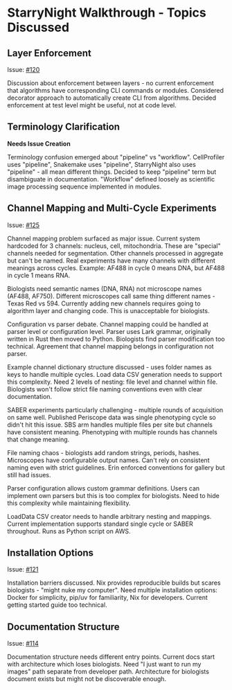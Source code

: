 # StarryNight Walkthrough - Topics Discussed

## Layer Enforcement

Issue: [#120](https://github.com/broadinstitute/starrynight/issues/120)

Discussion about enforcement between layers - no current enforcement that algorithms have corresponding CLI commands or modules. Considered decorator approach to automatically create CLI from algorithms. Decided enforcement at test level might be useful, not at code level.

## Terminology Clarification

**Needs Issue Creation**

Terminology confusion emerged about "pipeline" vs "workflow". CellProfiler uses "pipeline", Snakemake uses "pipeline", StarryNight also uses "pipeline" - all mean different things. Decided to keep "pipeline" term but disambiguate in documentation. "Workflow" defined loosely as scientific image processing sequence implemented in modules.

## Channel Mapping and Multi-Cycle Experiments

Issue: [#125](https://github.com/broadinstitute/starrynight/issues/125)

Channel mapping problem surfaced as major issue. Current system hardcoded for 3 channels: nucleus, cell, mitochondria. These are "special" channels needed for segmentation. Other channels processed in aggregate but can't be named. Real experiments have many channels with different meanings across cycles. Example: AF488 in cycle 0 means DNA, but AF488 in cycle 1 means RNA.

Biologists need semantic names (DNA, RNA) not microscope names (AF488, AF750). Different microscopes call same thing different names - Texas Red vs 594. Currently adding new channels requires going to algorithm layer and changing code. This is unacceptable for biologists.

Configuration vs parser debate. Channel mapping could be handled at parser level or configuration level. Parser uses Lark grammar, originally written in Rust then moved to Python. Biologists find parser modification too technical. Agreement that channel mapping belongs in configuration not parser.

Example channel dictionary structure discussed - uses folder names as keys to handle multiple cycles. Load data CSV generation needs to support this complexity. Need 2 levels of nesting: file level and channel within file. Biologists won't follow strict file naming conventions even with clear documentation.

SABER experiments particularly challenging - multiple rounds of acquisition on same well. Published Periscope data was single phenotyping cycle so didn't hit this issue. SBS arm handles multiple files per site but channels have consistent meaning. Phenotyping with multiple rounds has channels that change meaning.

File naming chaos - biologists add random strings, periods, hashes. Microscopes have configurable output names. Can't rely on consistent naming even with strict guidelines. Erin enforced conventions for gallery but still had issues.

Parser configuration allows custom grammar definitions. Users can implement own parsers but this is too complex for biologists. Need to hide this complexity while maintaining flexibility.

LoadData CSV creator needs to handle arbitrary nesting and mappings. Current implementation supports standard single cycle or SABER throughout. Runs as Python script on AWS.

## Installation Options

Issue: [#121](https://github.com/broadinstitute/starrynight/issues/121)

Installation barriers discussed. Nix provides reproducible builds but scares biologists - "might nuke my computer". Need multiple installation options: Docker for simplicity, pip/uv for familiarity, Nix for developers. Current getting started guide too technical.

## Documentation Structure

Issue: [#114](https://github.com/broadinstitute/starrynight/issues/114)

Documentation structure needs different entry points. Current docs start with architecture which loses biologists. Need "I just want to run my images" path separate from developer path. Architecture for biologists document exists but might not be discoverable enough.
